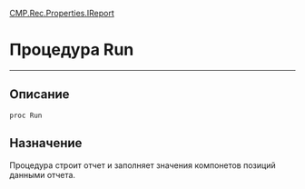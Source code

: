 ﻿---
Link: CMP.Rec.Properties.IReport.@Run
---

<!---  Навигация
[Имя проекта](#) :
-->
[CMP.Rec.Properties.IReport](Default)

# Процедура Run
---

## Описание

    proc Run

<!--
## Аргументы{#Args}

### Аргумент1

Описание аргумента 1
-->

## Назначение

Процедура строит отчет и заполняет значения компонетов позиций данными отчета.

<!--
## Пример

    Run...
-->

